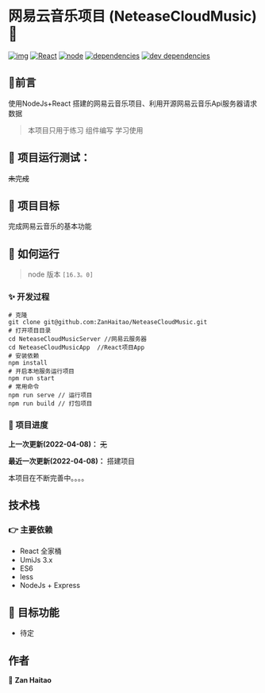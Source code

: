  # 网易云音乐项目 (NeteaseCloudMusic)👋

[![img](https://camo.githubusercontent.com/ad6f8c348d0f7b8491a0138a1b871b97f59e45a00d081ea29bdee15c55558f90/68747470733a2f2f7472617669732d63692e636f6d2f706f776572646f6e672f72656163742d74732d636f6d706f6e656e742d6c6962726172792e7376673f6272616e63683d6d6173746572)](https://camo.githubusercontent.com/ad6f8c348d0f7b8491a0138a1b871b97f59e45a00d081ea29bdee15c55558f90/68747470733a2f2f7472617669732d63692e636f6d2f706f776572646f6e672f72656163742d74732d636f6d706f6e656e742d6c6962726172792e7376673f6272616e63683d6d6173746572) [![React](https://camo.githubusercontent.com/837bac02e9407d252a1571e4f99ff6e1f5e463e71c25ac9bf74a8a2728318fb7/68747470733a2f2f696d672e736869656c64732e696f2f62616467652f7675652d3e3d322e362e31312d73756363657373)](https://camo.githubusercontent.com/837bac02e9407d252a1571e4f99ff6e1f5e463e71c25ac9bf74a8a2728318fb7/68747470733a2f2f696d672e736869656c64732e696f2f62616467652f7675652d3e3d322e362e31312d73756363657373) [![node](https://camo.githubusercontent.com/9068474645bca3d3dd0d012a8bb38b8965d9496a816f75fe24dbca015b69af18/68747470733a2f2f696d672e736869656c64732e696f2f62616467652f6e6f64652d31322e31332e332d666139383361)](https://camo.githubusercontent.com/9068474645bca3d3dd0d012a8bb38b8965d9496a816f75fe24dbca015b69af18/68747470733a2f2f696d672e736869656c64732e696f2f62616467652f6e6f64652d31322e31332e332d666139383361) [![dependencies](https://camo.githubusercontent.com/5eec477c640c1a94e3626ab9cc867937fabbbb4a791ab9c7c2d771f363a55026/68747470733a2f2f696d672e736869656c64732e696f2f62616467652f646570656e64656e636965732d757020746f20646174652d386337616536)](https://camo.githubusercontent.com/5eec477c640c1a94e3626ab9cc867937fabbbb4a791ab9c7c2d771f363a55026/68747470733a2f2f696d672e736869656c64732e696f2f62616467652f646570656e64656e636965732d757020746f20646174652d386337616536) [![dev dependencies](https://camo.githubusercontent.com/81e4bfd04c6f4972bb572da085b23a26274818e4d2e97437dc24fa5ed942a164/68747470733a2f2f696d672e736869656c64732e696f2f62616467652f64657620646570656e64656e636965732d757020746f20646174652d343462643332)](https://camo.githubusercontent.com/81e4bfd04c6f4972bb572da085b23a26274818e4d2e97437dc24fa5ed942a164/68747470733a2f2f696d672e736869656c64732e696f2f62616467652f64657620646570656e64656e636965732d757020746f20646174652d343462643332)

## 💬前言

使用NodeJs+React 搭建的网易云音乐项目、利用开源网易云音乐Api服务器请求数据

> 本项目只用于练习 组件编写 学习使用

## 📣 项目运行测试：

~~未完成~~

## 💪 项目目标

完成网易云音乐的基本功能

## 🚀 如何运行

> node 版本 `[16.3。0]`

### ✨ 开发过程

```
# 克隆
git clone git@github.com:ZanHaitao/NeteaseCloudMusic.git
# 打开项目目录
cd NeteaseCloudMusicServer //网易云服务器
cd NeteaseCloudMusicApp  //React项目App
# 安装依赖
npm install
# 开启本地服务运行项目
npm run start
# 常用命令
npm run serve // 运行项目
npm run build // 打包项目
```

### 👀 项目进度

**上一次更新(2022-04-08)：** ~~无~~

**最近一次更新(2022-04-08)：** 搭建项目

本项目在不断完善中。。。。

## 技术栈

### 👉 主要依赖

- React 全家桶 
- UmiJs 3.x
- ES6
- less
- NodeJs + Express 

## 📣 目标功能

-  待定

## 作者

👤 **Zan Haitao**